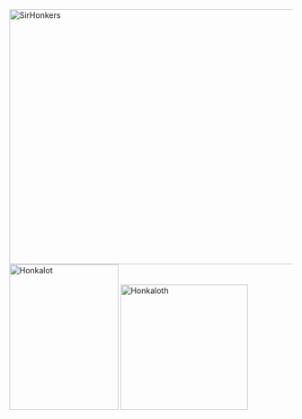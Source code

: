 <img width="549" height="454" alt="SirHonkers" src="https://github.com/user-attachments/assets/c7a3a672-dc7c-4830-bfed-b6f36f653258" />
<img width="194" height="259" alt="Honkalot" src="https://github.com/user-attachments/assets/863b2af9-590e-4c2f-8984-bcf63cc2017b" />
<img width="226" height="223" alt="Honkaloth" src="https://github.com/user-attachments/assets/5839b444-a69a-459c-a5e6-93b0ab808a63" />
